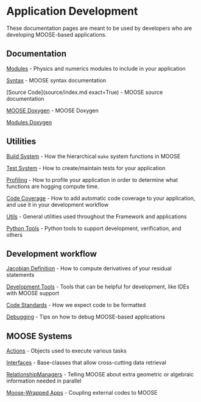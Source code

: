 # Application Development

These documentation pages are meant to be used by developers who are developing MOOSE-based applications.

## Documentation

[Modules](https://mooseframework.inl.gov/modules/index.html) - Physics and numerics modules to include in your application

[Syntax](syntax/index.md) - MOOSE syntax documentation

[Source Code](source/index.md exact=True) - MOOSE source documentation

[MOOSE Doxygen](https://mooseframework.inl.gov/docs/doxygen/moose/classes.html) - MOOSE Doxygen

[Modules Doxygen](https://mooseframework.inl.gov/docs/doxygen/modules/classes.html)

## Utilities

[Build System](/build_system.md) - How the hierarchical `make` system functions in MOOSE

[Test System](/test_system.md) - How to create/maintain tests for your application

[Profiling](/profiling.md) - How to profile your application in order to determine what functions are hogging compute time.

[Code Coverage](/coverage.md) - How to add automatic code coverage to your application, and use it in your development workflow

[Utils](utils/index.md) - General utilities used throughout the Framework and applications

[Python Tools](https://mooseframework.inl.gov/python/index.html) - Python tools to support development, verification, and others

## Development workflow

[Jacobian Definition](/jacobian_definition.md) - How to compute derivatives of your residual statements

[Development Tools](help/development/index.md) - Tools that can be helpful for development, like IDEs with MOOSE support

[Code Standards](sqa/framework_scs.md) - How we expect code to be formatted

[Debugging](application_development/debugging.md) - Tips on how to debug MOOSE-based applications

## MOOSE Systems

[Actions](source/actions/Action.md) - Objects used to execute various tasks

[Interfaces](framework_development/interfaces/index.md) - Base-classes that allow cross-cutting data retrieval

[RelationshipManagers](/relationship_managers.md) - Telling MOOSE about extra geometric or algebraic information needed in parallel

[Moose-Wrapped Apps](/moose_wrapped_apps.md) - Coupling external codes to MOOSE
